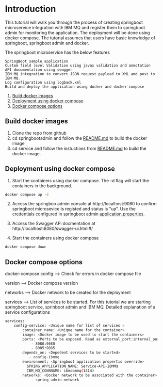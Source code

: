 # Introduction
This tutorial will walk you through the process of creating springboot microservice integration with IBM MQ and register them to springboot admin for monitoring the application. The deployment will be done using docker compose.
The tutorial assumes that users have basic knowledge of springboot, springboot admin and docker.

The springboot microservice has the below features

    SpringBoot sample application
    Custom field level Validation using javax validation and annotation
    API documentation using swagger
    IBM MQ integration to convert JSON request payload to XML and post to IBM MQ.
    Log configuration using logback.xml
    Build and deploy the application using docker and docker compose

1. [Build docker images](#build-docker-images)
2. [Deployment using docker compose](#deployment-using-docker-compose)
3. [Docker compose options](#docker-compose-options)

## Build docker images

1. Clone the repo from github
2. cd springbootadmin and follow the [README.md](https://github.com/shivchikkappa/SpringbootIBMMQ/blob/master/springbootadmin/README.md) to build the docker image 
3. cd service and follow the instuctions from [README.md](https://github.com/shivchikkappa/SpringbootIBMMQ/blob/master/service/README.md) to build the docker image.

## Deployment using docker compose

1. Start the containers using docker compose. The -d flag will start the containers in the background.
```bash
docker compose up -d 
```
2. Access the springboo admin console at http://localhost:9060 to confirm springboot microsevice is registed and status is "up". Use the credentials configured in springboot admin [application.properties](https://github.com/shivchikkappa/SpringbootIBMMQ/blob/master/springbootadmin/src/main/resources/application.properties).

3. Access the Swagger APi docmentation at http://localhost:8080/swagger-ui.html#/

4. Start the containers using docker compose
```bash
docker compose down 
``` 

## Docker compose options

docker-compose config --> Check for errors in docker compose file

version  --> Docker compose version

networks --> Docker network to be created for the deployment

services --> List of services to be started. For this tutorial we are starting springboot service, sprinboot admin and IBM MQ. Detailed explanation of a service configurations

```bash
services:
    config-service: <Unique name for list of services >
        container_name: <Unique name for the container>
        image: <Docker image to be used to start the containers>
        ports: <Ports to be exposed. Read as external_port:internal_port>
            - 8080:9080
            - 8085:9085
        depends_on: <Depedent services to be started>
           - config-ibmmq
        environment: <Springboot application propertis override>
          SPRING_APPLICATION_NAME: Service-API-IBMMQ
          IBM_MQ_CONNNAME: ibmcommq(1414)
        networks: <Docker network to be associated with the container>
            - spring-admin-network
```
